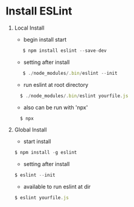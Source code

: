 # Install ESLint

1. Local Install

   - begin install start

   ```javascript
      $ npm install eslint --save-dev
   ```

   - setting after install

   ```javascript
      $ ./node_modules/.bin/eslint --init
   ```

   - run eslint at root directory

   ```javascript
     $ ./node_modules/.bin/eslint yourfile.js
   ```

   - also can be run with 'npx'

   ```javascript
     $ npx
   ```

1. Global Install

   - start install

   ```javascript
   $ npm install -g eslint
   ```

   - setting after install

   ```javascript
   $ eslint --init
   ```

   - available to run eslint at dir

   ```javascript
   $ eslint yourfile.js
   ```
